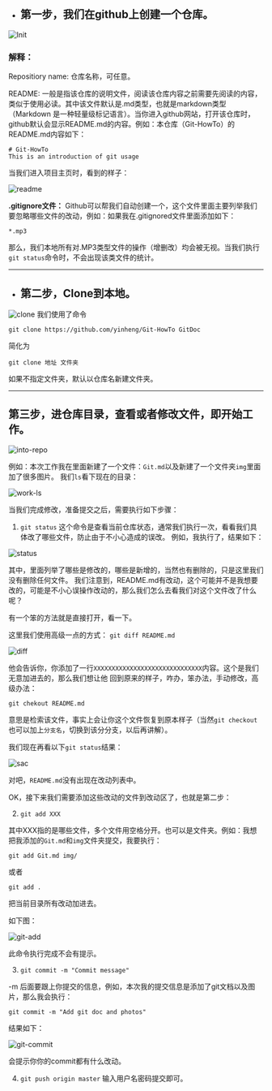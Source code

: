 - ## 第一步，我们在github上创建一个仓库。
![Init](img/init.png)

### 解释：

Repositiory name: 仓库名称，可任意。

README: 一般是指该仓库的说明文件，阅读该仓库内容之前需要先阅读的内容，类似于使用必读。其中该文件默认是.md类型，也就是markdown类型（Markdown 是一种轻量级标记语言）。当你进入github网站，打开该仓库时，github默认会显示README.md的内容。例如：本仓库（Git-HowTo）的README.md内容如下：
```
# Git-HowTo
This is an introduction of git usage
```
当我们进入项目主页时，看到的样子：

![readme](img/readme.png)

**.gitignore文件：** Github可以帮我们自动创建一个，这个文件里面主要列举我们要忽略哪些文件的改动，例如：如果我在.gitignored文件里面添加如下：
```
*.mp3
```
那么，我们本地所有对.MP3类型文件的操作（增删改）均会被无视。当我们执行```git status```命令时，不会出现该类文件的统计。

----------

- ## 第二步，Clone到本地。
![clone](img/git-clone.png)
我们使用了命令
```
git clone https://github.com/yinheng/Git-HowTo GitDoc
```
简化为
```
git clone 地址 文件夹
```
如果不指定文件夹，默认以仓库名新建文件夹。

----------

## 第三步，进仓库目录，查看或者修改文件，即开始工作。
![into-repo](img/into-repo.png)

例如：本次工作我在里面新建了一个文件：```Git.md```以及新建了一个文件夹```img```里面加了很多图片。
我们```ls```看下现在的目录：

![work-ls](img/work-ls.png)

当我们完成修改，准备提交之后，需要执行如下步骤：
1. ```git status```
这个命令是查看当前仓库状态，通常我们执行一次，看看我们具体改了哪些文件，防止由于不小心造成的误改。
例如，我执行了，结果如下：

![status](img/status.png)

其中，里面列举了哪些是修改的，哪些是新增的，当然也有删除的，只是这里我们没有删除任何文件。
我们注意到，README.md有改动，这个可能并不是我想要改的，可能是不小心误操作改动的，那么我们怎么去看我们对这个文件改了什么呢？

有一个笨的方法就是直接打开，看一下。

这里我们使用高级一点的方式：
```git diff README.md```

![diff](img/diff.png)

他会告诉你，你添加了一行```XXXXXXXXXXXXXXXXXXXXXXXXXXXXXX```内容。这个是我们无意加进去的，那么我们想让他 回到原来的样子，咋办，笨办法，手动修改，高级办法：

```git chekout README.md```

意思是检索该文件，事实上会让你这个文件恢复到原本样子（当然```git checkout```也可以加上```分支名```，切换到该分分支，以后再讲解）。

我们现在再看以下```git status```结果：

![sac](img/status-after-checkout.png)

对吧，```README.md```没有出现在改动列表中。

OK，接下来我们需要添加这些改动的文件到改动区了，也就是第二步：

2. ```git add XXX```

其中XXX指的是哪些文件，多个文件用空格分开。也可以是文件夹。例如：我想把我添加的```Git.md```和```img```文件夹提交，我要执行：
```
git add Git.md img/
```
或者

```git add .```

把当前目录所有改动加进去。

如下图：

![git-add](img/git-add.png)

此命令执行完成不会有提示。

3. ```git commit -m "Commit message" ```

-m 后面要跟上你提交的信息，例如，本次我的提交信息是添加了git文档以及图片，那么我会执行：
```
git commit -m "Add git doc and photos"
```
结果如下：

![git-commit](img/git-commit.png)

会提示你你的commit都有什么改动。

4. ```git push origin master``` 输入用户名密码提交即可。
